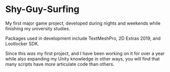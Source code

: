 # Shy-Guy-Surfing
My first major game project, developed during nights and weekends while finishing my university studies.

Packages used in development include TextMeshPro, 2D Extras 2019, and Lootlocker SDK.

Since this _was_ my first project, and I have been working on it for over a year while also expanding my Unity knowledge in other ways, you will find that many scripts have more articulate code than others.
